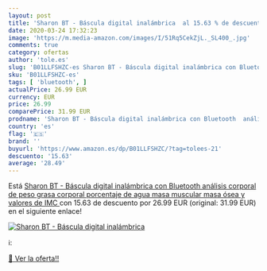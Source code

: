 ```yaml
---
layout: post
title: 'Sharon BT - Báscula digital inalámbrica  al 15.63 % de descuento'
date: 2020-03-24 17:32:23
image: 'https://m.media-amazon.com/images/I/51Rq5CekZjL._SL400_.jpg'
comments: true
category: ofertas
author: 'tole.es'
slug: 'B01LLFSHZC-es Sharon BT - Báscula digital inalámbrica con Bluetooth...'
sku: 'B01LLFSHZC-es'
tags: [ 'bluetooth', ]
actualPrice: 26.99 EUR
currency: EUR
price: 26.99
comparePrice: 31.99 EUR
prodname: 'Sharon BT - Báscula digital inalámbrica con Bluetooth  análisis corporal de peso  grasa corporal  porcentaje de agua  masa muscular  masa ósea y valores de IMC '
country: 'es'
flag: '🇪🇸'
brand: ''
buyurl: 'https://www.amazon.es/dp/B01LLFSHZC/?tag=tolees-21'
descuento: '15.63'
average: '28.49'
---
```


Está [Sharon BT - Báscula digital inalámbrica con Bluetooth  análisis corporal de peso  grasa corporal  porcentaje de agua  masa muscular  masa ósea y valores de IMC ](https://www.amazon.es/dp/B01LLFSHZC/?tag=tolees-21) con 15.63 de descuento por 26.99 EUR (original: 31.99 EUR) en el siguiente enlace!

[![Sharon BT - Báscula digital inalámbrica ](https://m.media-amazon.com/images/I/51Rq5CekZjL._SL400_.jpg)](https://www.amazon.es/dp/B01LLFSHZC/?tag=tolees-21)

ℹ️:


[🛒 Ver la oferta!!](https://www.amazon.es/dp/B01LLFSHZC/?tag=tolees-21)
